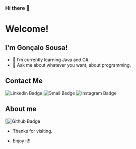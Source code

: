 ### Hi there 👋

# Welcome!

## I'm Gonçalo Sousa!


- 🌱 I’m currently learning Java and C#.
- 💬 Ask me about whatever you want, about programming.


## Contact Me
![Linkedin Badge](https://img.shields.io/badge/LinkedIn-0077B5?style=for-the-badge&logo=linkedin&logoColor=white&https://www.linkedin.com/in/gon%C3%A7alo-sousa-5843121b1/)
![Gmail Badge](https://img.shields.io/badge/Gmail-D14836?style=for-the-badge&logo=gmail&logoColor=white&goncalogsd@gmail.com)
![Instagram Badge](https://img.shields.io/badge/Instagram-E4405F?style=for-the-badge&logo=instagram&logoColor=white&https://www.instagram.com/_.goncalosousa._/)


## About me

[![Github Badge](	https://img.shields.io/badge/GitHub-100000?style=for-the-badge&logo=github&logoColor=whiteink=https://github.com/Mastergs95)





- Thanks for visiting.

- Enjoy it!!
